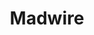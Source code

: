 ---
facebook: https://facebook.com/madwiremedia
linkedin: https://linkedin.com/company/madwire
logohandle: madwire
sort: madwire
title: Madwire
twitter: https://x.com/Madwire
website: https://www.madwire.com/
---